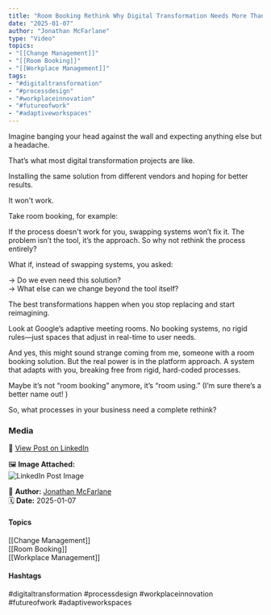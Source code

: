 ```yaml
---
title: "Room Booking Rethink Why Digital Transformation Needs More Than Just New Tools"  
date: "2025-01-07"  
author: "Jonathan McFarlane"  
type: "Video"  
topics:  
- "[[Change Management]]"  
- "[[Room Booking]]"  
- "[[Workplace Management]]"  
tags:  
- "#digitaltransformation"  
- "#processdesign"  
- "#workplaceinnovation"  
- "#futureofwork"  
- "#adaptiveworkspaces"  
---
```

Imagine banging your head against the wall and expecting anything else but a headache.

That’s what most digital transformation projects are like.

Installing the same solution from different vendors and hoping for better results.

It won't work.

Take room booking, for example:

If the process doesn't work for you, swapping systems won’t fix it. The problem isn’t the tool, it’s the approach. So why not rethink the process entirely?

What if, instead of swapping systems, you asked:

→ Do we even need this solution?  
→ What else can we change beyond the tool itself?

The best transformations happen when you stop replacing and start reimagining.

Look at Google’s adaptive meeting rooms. No booking systems, no rigid rules—just spaces that adjust in real-time to user needs.

And yes, this might sound strange coming from me, someone with a room booking solution. But the real power is in the platform approach. A system that adapts with you, breaking free from rigid, hard-coded processes.

Maybe it’s not “room booking” anymore, it’s “room using.” (I’m sure there’s a better name out! )

So, what processes in your business need a complete rethink?

### Media

🔗 [View Post on LinkedIn](https://www.linkedin.com/feed/update/urn:li:activity:7282272385930567681)  
  
🖼 **Image Attached:**  
![LinkedIn Post Image](https://media.licdn.com/dms/image/v2/D5605AQHJyQcU_eejyg/videocover-high/B56ZQ_Tez6G8B0-/0/1736228982542?e=1742263200&v=beta&t=Ad4Uas9f6W967WEczVHRD-v55s6WH2gpEfInVpnkGCw)  
  
👤 **Author:** [Jonathan McFarlane](https://www.linkedin.com/company/placeos/)  
🗓️ **Date:** 2025-01-07

#### Topics

[[Change Management]]  
[[Room Booking]]  
[[Workplace Management]]  

#### Hashtags

#digitaltransformation #processdesign #workplaceinnovation #futureofwork #adaptiveworkspaces